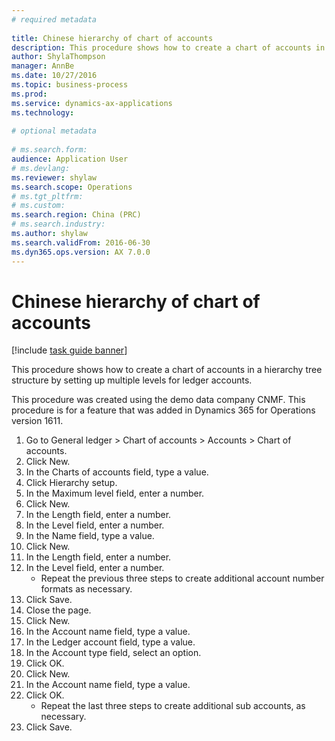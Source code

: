 ```yaml
--- 
# required metadata 
 
title: Chinese hierarchy of chart of accounts
description: This procedure shows how to create a chart of accounts in a hierarchy tree structure by setting up multiple levels for ledger accounts. 
author: ShylaThompson
manager: AnnBe 
ms.date: 10/27/2016
ms.topic: business-process 
ms.prod:  
ms.service: dynamics-ax-applications 
ms.technology:  
 
# optional metadata 
 
# ms.search.form:   
audience: Application User 
# ms.devlang:  
ms.reviewer: shylaw
ms.search.scope: Operations 
# ms.tgt_pltfrm:  
# ms.custom:  
ms.search.region: China (PRC)
# ms.search.industry: 
ms.author: shylaw
ms.search.validFrom: 2016-06-30 
ms.dyn365.ops.version: AX 7.0.0 
---
```

# Chinese hierarchy of chart of accounts

[!include [task guide banner](../../includes/task-guide-banner.md)]

This procedure shows how to create a chart of accounts in a hierarchy tree structure by setting up multiple levels for ledger accounts.

This procedure was created using the demo data company CNMF. This procedure is for a feature that was added in Dynamics 365 for Operations version 1611.

1. Go to General ledger > Chart of accounts > Accounts > Chart of accounts.
2. Click New.
3. In the Charts of accounts field, type a value.
4. Click Hierarchy setup.
5. In the Maximum level field, enter a number.
6. Click New.
7. In the Length field, enter a number.
8. In the Level field, enter a number.
9. In the Name field, type a value.
10. Click New.
11. In the Length field, enter a number.
12. In the Level field, enter a number.
    * Repeat the previous three steps to create additional account number formats as necessary.  
13. Click Save.
14. Close the page.
15. Click New.
16. In the Account name field, type a value.
17. In the Ledger account field, type a value.
18. In the Account type field, select an option.
19. Click OK.
20. Click New.
21. In the Account name field, type a value.
22. Click OK.
    * Repeat the last three steps to create additional sub accounts, as necessary.  
23. Click Save.

